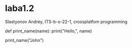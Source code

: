 # laba1.2
Slastyonov Andrey, ITS-b-o-22-1, crossplatfom programming 

def print_name(name):
    print("Hello,", name)

print_name("John")